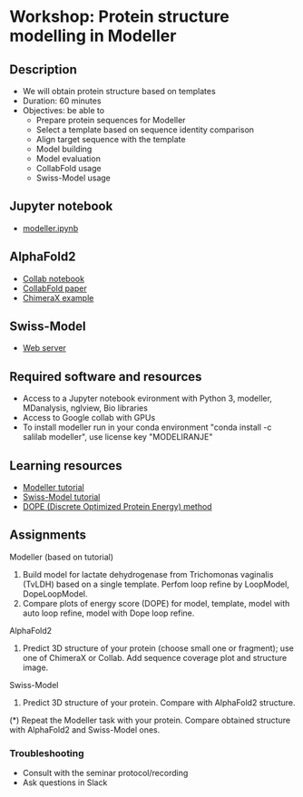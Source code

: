 # Workshop: Protein structure modelling in Modeller

## Description
- We will obtain protein structure based on templates
- Duration: 60 minutes
- Objectives: be able to 
    - Prepare protein sequences for Modeller
    - Select a template based on sequence identity comparison
    - Align target sequence with the template
    - Model building
    - Model evaluation
    - CollabFold usage
    - Swiss-Model usage

## Jupyter notebook
- [modeller.ipynb](modeller.ipynb)

## AlphaFold2  
- [Collab notebook](https://colab.research.google.com/github/deepmind/alphafold/blob/main/notebooks/AlphaFold.ipynb)
- [CollabFold paper](https://www.biorxiv.org/content/10.1101/2021.08.15.456425v2)
- [ChimeraX example](https://www.youtube.com/watch?v=le7NatFo8vI&ab_channel=UCSFChimeraX)

## Swiss-Model  
- [Web server](https://swissmodel.expasy.org/)

## Required software and resources
- Access to a Jupyter notebook evironment with Python 3, modeller, MDanalysis, nglview, Bio libraries 
- Access to Google collab with GPUs
- To install modeller run in your conda environment "conda install -c salilab modeller", use license key "MODELIRANJE"

## Learning resources
- [Modeller tutorial](https://salilab.org/modeller/tutorial/)
- [Swiss-Model tutorial](https://swissmodel.expasy.org/docs/examples)
- [DOPE (Discrete Optimized Protein Energy) method](https://www.ncbi.nlm.nih.gov/pmc/articles/PMC2242414/pdf/2507.pdf)

## Assignments

Modeller (based on tutorial)
1. Build model for lactate dehydrogenase from Trichomonas vaginalis (TvLDH) based on a single template. Perfom loop refine by LoopModel, DopeLoopModel. 
2. Compare plots of energy score (DOPE) for model, template, model with auto loop refine, model with Dope loop refine.

AlphaFold2 
1. Predict 3D structure of your protein (choose small one or fragment); use one of ChimeraX or Collab. Add sequence coverage plot and structure image.  

Swiss-Model
1. Predict 3D structure of your protein. Compare with AlphaFold2 structure.

(*) Repeat the Modeller task with your protein. Compare obtained structure with AlphaFold2 and Swiss-Model ones.

### Troubleshooting
- Consult with the seminar protocol/recording
- Ask questions in Slack
